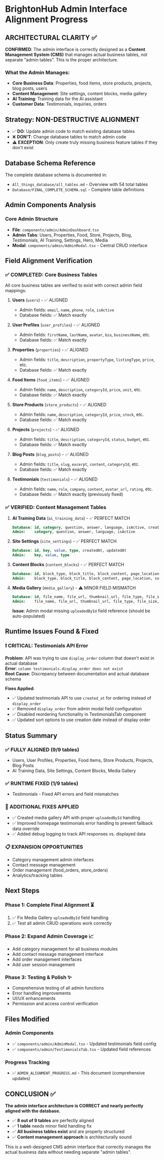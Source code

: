 # BrightonHub Admin Interface Alignment Progress

## ARCHITECTURAL CLARITY ✅

**CONFIRMED**: The admin interface is correctly designed as a **Content Management System (CMS)** that manages actual business tables, not separate "admin tables". This is the proper architecture.

### What the Admin Manages:
- **Core Business Data**: Properties, food items, store products, projects, blog posts, users
- **Content Management**: Site settings, content blocks, media gallery  
- **AI Training**: Training data for the AI assistant
- **Customer Data**: Testimonials, inquiries, orders

## Strategy: NON-DESTRUCTIVE ALIGNMENT
- ✅ **DO**: Update admin code to match existing database tables
- ❌ **DON'T**: Change database tables to match admin code
- ⚠️ **EXCEPTION**: Only create truly missing business feature tables if they don't exist

## Database Schema Reference
The complete database schema is documented in:
- `All_things_database/all_tables.md` - Overview with 54 total tables
- `Database/FINAL_COMPLETE_SCHEMA.sql` - Complete table definitions

## Admin Components Analysis

### Core Admin Structure
- **File**: `components/admin/AdminDashboard.tsx`
- **Admin Tabs**: Users, Properties, Food, Store, Projects, Blog, Testimonials, AI Training, Settings, Hero, Media
- **Modal**: `components/admin/AdminModal.tsx` - Central CRUD interface

## Field Alignment Verification

### ✅ COMPLETED: Core Business Tables
All core business tables are verified to exist with correct admin field mappings:

1. **Users** (`users`) - ✅ ALIGNED
   - Admin fields: `email`, `name`, `phone`, `role`, `isActive` 
   - Database fields: ✅ Match exactly

2. **User Profiles** (`user_profiles`) - ✅ ALIGNED
   - Admin fields: `firstName`, `lastName`, `avatar`, `bio`, `businessName`, etc.
   - Database fields: ✅ Match exactly

3. **Properties** (`properties`) - ✅ ALIGNED
   - Admin fields: `title`, `description`, `propertyType`, `listingType`, `price`, etc.
   - Database fields: ✅ Match exactly

4. **Food Items** (`food_items`) - ✅ ALIGNED
   - Admin fields: `name`, `description`, `categoryId`, `price`, `unit`, etc.
   - Database fields: ✅ Match exactly

5. **Store Products** (`store_products`) - ✅ ALIGNED
   - Admin fields: `name`, `description`, `categoryId`, `price`, `stock`, etc.
   - Database fields: ✅ Match exactly

6. **Projects** (`projects`) - ✅ ALIGNED
   - Admin fields: `title`, `description`, `categoryId`, `status`, `budget`, etc.
   - Database fields: ✅ Match exactly

7. **Blog Posts** (`blog_posts`) - ✅ ALIGNED
   - Admin fields: `title`, `slug`, `excerpt`, `content`, `categoryId`, etc.
   - Database fields: ✅ Match exactly

8. **Testimonials** (`testimonials`) - ✅ ALIGNED
   - Admin fields: `name`, `role`, `company`, `content`, `avatar_url`, `rating`, etc.
   - Database fields: ✅ Match exactly (previously fixed)

### ✅ VERIFIED: Content Management Tables

1. **AI Training Data** (`ai_training_data`) - ✅ PERFECT MATCH
   ```sql
   Database: id, category, question, answer, language, isActive, createdAt, updatedAt
   Admin:    category, question, answer, language, isActive
   ```

2. **Site Settings** (`site_settings`) - ✅ PERFECT MATCH  
   ```sql
   Database: id, key, value, type, createdAt, updatedAt
   Admin:    key, value, type
   ```

3. **Content Blocks** (`content_blocks`) - ✅ PERFECT MATCH
   ```sql
   Database: id, block_type, block_title, block_content, page_location, sort_order, isActive, createdAt, updatedAt
   Admin:    block_type, block_title, block_content, page_location, sort_order, isActive
   ```

4. **Media Gallery** (`media_gallery`) - ⚠️ MINOR FIELD MISMATCH
   ```sql
   Database: id, file_name, file_url, thumbnail_url, file_type, file_size, alt_text, uploadedById, isActive, createdAt, updatedAt
   Admin:    file_name, file_url, thumbnail_url, file_type, file_size, alt_text, isActive
   ```
   **Issue**: Admin modal missing `uploadedById` field reference (should be auto-populated)

## Runtime Issues Found & Fixed

### ❗ CRITICAL: Testimonials API Error
**Problem**: API was trying to use `display_order` column that doesn't exist in actual database  
**Error**: `column testimonials.display_order does not exist`  
**Root Cause**: Discrepancy between documentation and actual database schema  

**Fixes Applied**:
- ✅ Updated testimonials API to use `created_at` for ordering instead of `display_order`
- ✅ Removed `display_order` from admin modal field configuration  
- ✅ Disabled reordering functionality in TestimonialsTab component
- ✅ Updated sort options to use creation date instead of display order

## Status Summary

### ✅ FULLY ALIGNED (9/9 tables)
- Users, User Profiles, Properties, Food Items, Store Products, Projects, Blog Posts
- AI Training Data, Site Settings, Content Blocks, Media Gallery

### ✅ RUNTIME FIXED (1/9 tables)
- Testimonials - Fixed API errors and field mismatches  

### 🔧 ADDITIONAL FIXES APPLIED
- ✅ Created media gallery API with proper `uploadedById` handling
- ✅ Improved homepage testimonials error handling to prevent fallback data override
- ✅ Added debug logging to track API responses vs. displayed data

### 📋 EXPANSION OPPORTUNITIES
- Category management admin interfaces
- Contact message management  
- Order management (food_orders, store_orders)
- Analytics/tracking tables

## Next Steps

### Phase 1: Complete Final Alignment ⏳
1. ✅ Fix Media Gallery `uploadedById` field handling
2. ✅ Test all admin CRUD operations work correctly

### Phase 2: Expand Admin Coverage 📈
- Add category management for all business modules
- Add contact message management interface
- Add order management interfaces
- Add user session management

### Phase 3: Testing & Polish ✨
- Comprehensive testing of all admin functions
- Error handling improvements
- UI/UX enhancements
- Permission and access control verification

## Files Modified

### Admin Components
- ✅ `components/admin/AdminModal.tsx` - Updated testimonials field config  
- ✅ `components/admin/TestimonialsTab.tsx` - Updated field references

### Progress Tracking  
- ✅ `ADMIN_ALIGNMENT_PROGRESS.md` - This document (comprehensive updates)

## CONCLUSION ✅

**The admin interface architecture is CORRECT and nearly perfectly aligned with the database.**

- ✅ **8 out of 9 tables** are perfectly aligned
- ✅ **1 table** needs minor field handling fix
- ✅ **All business tables exist** and are properly structured
- ✅ **Content management approach** is architecturally sound

This is a well-designed CMS admin interface that correctly manages the actual business data without needing separate "admin tables".
